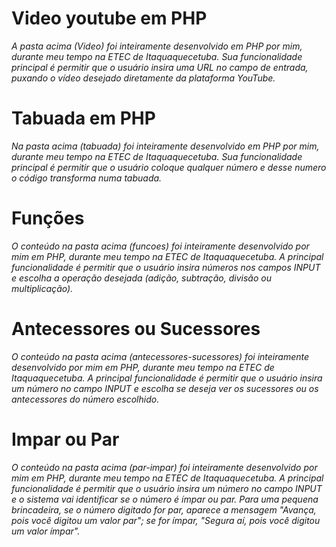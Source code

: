 # Video youtube em PHP
 
 *A pasta acima (Video) foi inteiramente desenvolvido em PHP por mim, durante meu tempo na ETEC de Itaquaquecetuba. Sua funcionalidade principal é permitir que o usuário insira uma URL no campo de entrada, puxando o vídeo desejado diretamente da plataforma YouTube.*

# Tabuada em PHP

 *Na pasta acima (tabuada) foi inteiramente desenvolvido em PHP por mim, durante meu tempo na ETEC de Itaquaquecetuba. Sua funcionalidade principal é permitir que o usuário coloque qualquer número e desse numero o código transforma numa tabuada.*

# Funções
 *O conteúdo na pasta acima (funcoes) foi inteiramente desenvolvido por mim em PHP, durante meu tempo na ETEC de Itaquaquecetuba. A principal funcionalidade é permitir que o usuário insira números nos campos INPUT e escolha a operação desejada (adição, subtração, divisão ou multiplicação).*

# Antecessores ou Sucessores
 *O conteúdo na pasta acima (antecessores-sucessores) foi inteiramente desenvolvido por mim em PHP, durante meu tempo na ETEC de Itaquaquecetuba. A principal funcionalidade é permitir que o usuário insira um número no campo INPUT e escolha se deseja ver os sucessores ou os antecessores do número escolhido.*

# Impar ou Par
 *O conteúdo na pasta acima (par-impar) foi inteiramente desenvolvido por mim em PHP, durante meu tempo na ETEC de Itaquaquecetuba. A principal funcionalidade é permitir que o usuário insira um número no campo INPUT e o sistema vai identificar se o número é ímpar ou par. Para uma pequena brincadeira, se o número digitado for par, aparece a mensagem "Avança, pois você digitou um valor par"; se for ímpar, "Segura aí, pois você digitou um valor ímpar".*


